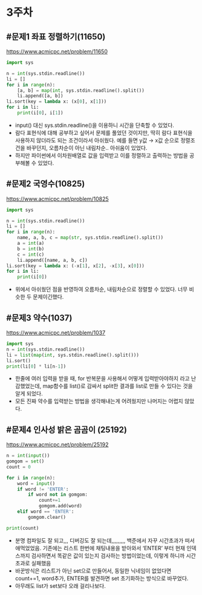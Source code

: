 # 3주차

## #문제1 좌표 정렬하기(11650)

https://www.acmicpc.net/problem/11650

```python
import sys

n = int(sys.stdin.readline())
li = []
for i in range(n):
    [a, b] = map(int, sys.stdin.readline().split())
    li.append([a, b])
li.sort(key = lambda x: (x[0], x[1]))
for i in li:
    print(i[0], i[1])
```

- input() 대신 sys.stdin.readline()을 이용하니 시간을 단축할 수 있었다.
- 람다 표현식에 대해 공부하고 싶어서 문제를 풀었던 것이지만, 딱히 람다 표현식을 사용하지 않더라도 되는 조건이라서 아쉬웠다.
예를 들면 y값 → x값 순으로 정렬조건을 바꾸던지, 오름차순이 아닌 내림차순.. 아쉬움이 있었다.
- 하지만 파이썬에서 이차원배열로 값을 입력받고 이를 정렬하고 출력하는 방법을 공부해볼 수 있었다.

## #문제2 국영수(10825)

https://www.acmicpc.net/problem/10825

```python
import sys

n = int(sys.stdin.readline())
li = []
for i in range(n):
    name, a, b, c = map(str, sys.stdin.readline().split())
    a = int(a)
    b = int(b)
    c = int(c)
    li.append([name, a, b, c])
li.sort(key = lambda x: (-x[1], x[2], -x[3], x[0]))
for i in li:
    print(i[0])
```

- 위에서 아쉬웠던 점을 반영하여 오름차순, 내림차순으로 정렬할 수 있었다. 너무 비슷한 두 문제이긴했다.

## #문제3 약수(1037)

https://www.acmicpc.net/problem/1037

```python
import sys
n = int(sys.stdin.readline())
li = list(map(int, sys.stdin.readline().split()))
li.sort()
print(li[0] * li[n-1])
```

- 한줄에 여러 입력을 받을 때, for 반복문을 사용해서 어떻게 입력받아야하지 라고 난감했었는데, map함수를 list()로 감싸서 split한 결과를 list로 만들 수 있다는 것을 알게 되었다.
- 모든 진짜 약수를 입력받는 방법을 생각해내는게 어려웠지만 나머지는 어렵지 않았다.

## #문제4 인사성 밝은 곰곰이 (25192)

https://www.acmicpc.net/problem/25192

```python
n = int(input())
gomgom = set()
count = 0

for i in range(n):
    word = input()
    if word != 'ENTER':
        if word not in gomgom:
            count+=1
            gomgom.add(word)
    elif word == 'ENTER':
        gomgom.clear()

print(count)
```

- 분명 컴파일도 잘 되고,,, 디버깅도 잘 되는데,,,,,,,,, 백준에서 자꾸 시간초과가 떠서 애먹었었음. 
기존에는 리스트 한번에 채팅내용을 받아와서 ‘ENTER’ 부터 현재 인덱스까지 검사하면서 똑같은 값이 있는지 검사하는 방법이었는데, 이렇게 하니까 시간초과로 실패했음
- 바꾼방식은 리스트가 아닌 set으로 만들어서, 동일한 닉네임이 없었다면 count+=1, word추가, ENTER를 발견하면 set 초기화하는 방식으로 바꾸었다.
- 아무래도 list가 set보다 오래 걸리나보다.
